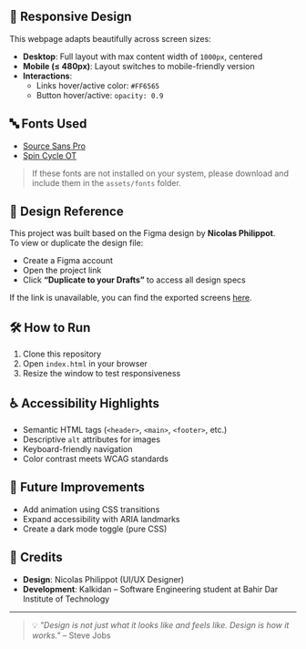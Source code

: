
## 📱 Responsive Design

This webpage adapts beautifully across screen sizes:

- **Desktop**: Full layout with max content width of `1000px`, centered
- **Mobile (≤ 480px)**: Layout switches to mobile-friendly version
- **Interactions**:
  - Links hover/active color: `#FF6565`
  - Button hover/active: `opacity: 0.9`

## 🔤 Fonts Used

- [Source Sans Pro](https://fonts.google.com/specimen/Source+Sans+Pro)
- [Spin Cycle OT](https://www.fonts.com/font/house-industries/spin-cycle)

> If these fonts are not installed on your system, please download and include them in the `assets/fonts` folder.

## 📸 Design Reference

This project was built based on the Figma design by **Nicolas Philippot**.  
To view or duplicate the design file:

- Create a Figma account
- Open the project link
- Click **“Duplicate to your Drafts”** to access all design specs

If the link is unavailable, you can find the exported screens [here](#).

## 🛠️ How to Run

1. Clone this repository
2. Open `index.html` in your browser
3. Resize the window to test responsiveness

## ♿ Accessibility Highlights

- Semantic HTML tags (`<header>`, `<main>`, `<footer>`, etc.)
- Descriptive `alt` attributes for images
- Keyboard-friendly navigation
- Color contrast meets WCAG standards

## 🚀 Future Improvements

- Add animation using CSS transitions
- Expand accessibility with ARIA landmarks
- Create a dark mode toggle (pure CSS)

## 🙌 Credits

- **Design**: Nicolas Philippot (UI/UX Designer)
- **Development**: Kalkidan – Software Engineering student at Bahir Dar Institute of Technology

---

> 💡 _"Design is not just what it looks like and feels like. Design is how it works."_ – Steve Jobs

